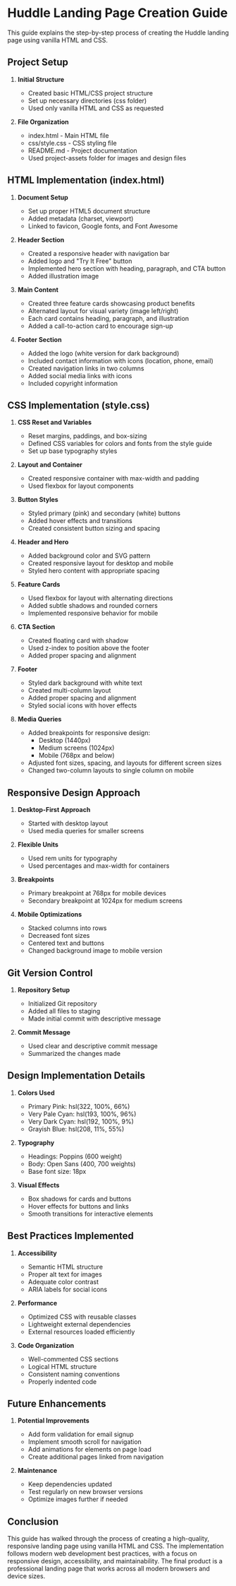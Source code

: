 # Huddle Landing Page Creation Guide

This guide explains the step-by-step process of creating the Huddle landing page using vanilla HTML and CSS.

## Project Setup

1. **Initial Structure**
   - Created basic HTML/CSS project structure
   - Set up necessary directories (css folder)
   - Used only vanilla HTML and CSS as requested

2. **File Organization**
   - index.html - Main HTML file
   - css/style.css - CSS styling file
   - README.md - Project documentation
   - Used project-assets folder for images and design files

## HTML Implementation (index.html)

1. **Document Setup**
   - Set up proper HTML5 document structure
   - Added metadata (charset, viewport)
   - Linked to favicon, Google fonts, and Font Awesome

2. **Header Section**
   - Created a responsive header with navigation bar
   - Added logo and "Try It Free" button
   - Implemented hero section with heading, paragraph, and CTA button
   - Added illustration image

3. **Main Content**
   - Created three feature cards showcasing product benefits
   - Alternated layout for visual variety (image left/right)
   - Each card contains heading, paragraph, and illustration
   - Added a call-to-action card to encourage sign-up

4. **Footer Section**
   - Added the logo (white version for dark background)
   - Included contact information with icons (location, phone, email)
   - Created navigation links in two columns
   - Added social media links with icons
   - Included copyright information

## CSS Implementation (style.css)

1. **CSS Reset and Variables**
   - Reset margins, paddings, and box-sizing
   - Defined CSS variables for colors and fonts from the style guide
   - Set up base typography styles

2. **Layout and Container**
   - Created responsive container with max-width and padding
   - Used flexbox for layout components

3. **Button Styles**
   - Styled primary (pink) and secondary (white) buttons
   - Added hover effects and transitions
   - Created consistent button sizing and spacing

4. **Header and Hero**
   - Added background color and SVG pattern
   - Created responsive layout for desktop and mobile
   - Styled hero content with appropriate spacing

5. **Feature Cards**
   - Used flexbox for layout with alternating directions
   - Added subtle shadows and rounded corners
   - Implemented responsive behavior for mobile

6. **CTA Section**
   - Created floating card with shadow
   - Used z-index to position above the footer
   - Added proper spacing and alignment

7. **Footer**
   - Styled dark background with white text
   - Created multi-column layout
   - Added proper spacing and alignment
   - Styled social icons with hover effects

8. **Media Queries**
   - Added breakpoints for responsive design:
     - Desktop (1440px)
     - Medium screens (1024px)
     - Mobile (768px and below)
   - Adjusted font sizes, spacing, and layouts for different screen sizes
   - Changed two-column layouts to single column on mobile

## Responsive Design Approach

1. **Desktop-First Approach**
   - Started with desktop layout
   - Used media queries for smaller screens

2. **Flexible Units**
   - Used rem units for typography
   - Used percentages and max-width for containers

3. **Breakpoints**
   - Primary breakpoint at 768px for mobile devices
   - Secondary breakpoint at 1024px for medium screens

4. **Mobile Optimizations**
   - Stacked columns into rows
   - Decreased font sizes
   - Centered text and buttons
   - Changed background image to mobile version

## Git Version Control

1. **Repository Setup**
   - Initialized Git repository
   - Added all files to staging
   - Made initial commit with descriptive message

2. **Commit Message**
   - Used clear and descriptive commit message
   - Summarized the changes made

## Design Implementation Details

1. **Colors Used**
   - Primary Pink: hsl(322, 100%, 66%)
   - Very Pale Cyan: hsl(193, 100%, 96%)
   - Very Dark Cyan: hsl(192, 100%, 9%)
   - Grayish Blue: hsl(208, 11%, 55%)

2. **Typography**
   - Headings: Poppins (600 weight)
   - Body: Open Sans (400, 700 weights)
   - Base font size: 18px

3. **Visual Effects**
   - Box shadows for cards and buttons
   - Hover effects for buttons and links
   - Smooth transitions for interactive elements

## Best Practices Implemented

1. **Accessibility**
   - Semantic HTML structure
   - Proper alt text for images
   - Adequate color contrast
   - ARIA labels for social icons

2. **Performance**
   - Optimized CSS with reusable classes
   - Lightweight external dependencies
   - External resources loaded efficiently

3. **Code Organization**
   - Well-commented CSS sections
   - Logical HTML structure
   - Consistent naming conventions
   - Properly indented code

## Future Enhancements

1. **Potential Improvements**
   - Add form validation for email signup
   - Implement smooth scroll for navigation
   - Add animations for elements on page load
   - Create additional pages linked from navigation

2. **Maintenance**
   - Keep dependencies updated
   - Test regularly on new browser versions
   - Optimize images further if needed

## Conclusion

This guide has walked through the process of creating a high-quality, responsive landing page using vanilla HTML and CSS. The implementation follows modern web development best practices, with a focus on responsive design, accessibility, and maintainability. The final product is a professional landing page that works across all modern browsers and device sizes. 